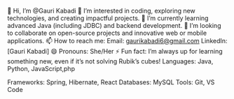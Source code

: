 👋 Hi, I’m @Gauri Kabadi
👀 I’m interested in coding, exploring new technologies, and creating impactful projects.
🌱 I’m currently learning advanced Java (including JDBC) and backend development.
💞️ I’m looking to collaborate on open-source projects and innovative web or mobile applications.
📫 How to reach me:
Email: gaurikabadi6@gmail.com
LinkedIn:[Gauri Kabadi]
😄 Pronouns: She/Her
⚡ Fun fact: I’m always up for learning something new, even if it’s not solving Rubik’s cubes!
Languages: Java, Python, JavaScript,php

Frameworks: Spring, Hibernate, React
Databases: MySQL
Tools: Git, VS Code

<!---
GauriKabadi/GauriKabadi is a ✨ special ✨ repository because its `README.md` (this file) appears on your GitHub profile.
You can click the Preview link to take a look at your changes.
--->
